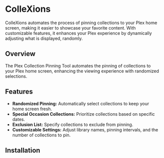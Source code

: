 # ColleXions
ColleXions automates the process of pinning collections to your Plex home screen, making it easier to showcase your favorite content. With customizable features, it enhances your Plex experience by dynamically adjusting what is displayed, randomly.

## Overview
The Plex Collection Pinning Tool automates the pinning of collections to your Plex home screen, enhancing the viewing experience with randomized selections.

## Features
- **Randomized Pinning:** Automatically select collections to keep your home screen fresh.
- **Special Occasion Collections:** Prioritize collections based on specific dates.
- **Exclusion List:** Specify collections to exclude from pinning.
- **Customizable Settings:** Adjust library names, pinning intervals, and the number of collections to pin.

## Installation
